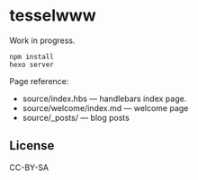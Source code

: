 # tesselwww

Work in progress.

```
npm install
hexo server
```

Page reference:

- source/index.hbs — handlebars index page.
- source/welcome/index.md — welcome page
- source/_posts/ — blog posts

## License

CC-BY-SA
